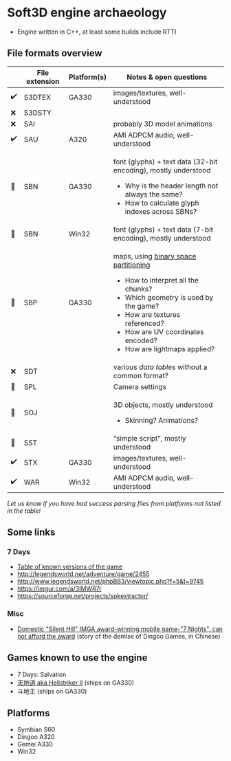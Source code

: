 # Soft3D engine archaeology

- Engine written in C++, at least some builds include RTTI

## File formats overview

|  | File extension | Platform(s) | Notes & open questions |
|--|----------------|-------------|------------------------|
|✔️|S3DTEX|GA330|images/textures, well-understood
|❌|S3DSTY||
|❌|SAI||probably 3D model animations
|✔️|SAU|A320|AMI ADPCM audio, well-understood
|🔧|SBN|GA330|<p>font (glyphs) + text data (32-bit encoding), mostly understood</p><ul><li>Why is the header length not always the same?</li><li>How to calculate glyph indexes across SBNs?</li></ul>
|🔧|SBN|Win32|font (glyphs) + text data (7-bit encoding), mostly understood
|🔧|SBP|GA330|<p>maps, using [binary space partitioning](https://en.wikipedia.org/wiki/Binary_space_partitioning)</p><ul><li>How to interpret all the chunks?</li><li>Which geometry is used by the game?</li><li>How are textures referenced?</li><li>How are UV coordinates encoded?</li><li>How are lightmaps applied?</li></ul>
|❌|SDT||various _data tables_ without a common format?
|🔧|SPL||Camera settings|
|🔧|SOJ||<p>3D objects, mostly understood</p><ul><li>Skinning? Animations?</li></ul>
|🔧|SST||“simple script”, mostly understood
|✔️|STX|GA330|images/textures, well-understood
|✔️|WAR|Win32|AMI ADPCM audio, well-understood

_Let us know if you have had success parsing files from platforms not listed in the table!_

## Some links

### 7 Days

- [Table of known versions of the game](http://web.archive.org/web/20200710065823/https://vitawiki.xyz/doku.php?id=7ds:versions)
- http://legendsworld.net/adventure/game/2455
- http://www.legendsworld.net/phpBB3/viewtopic.php?f=5&t=9745
- https://imgur.com/a/3IMWR7r
- https://sourceforge.net/projects/spkextractor/

### Misc

- [Domestic "Silent Hill" IMGA award-winning mobile game-"7 Nights", can not afford the award](http://web.archive.org/web/20200709200829/http://www.1b2g.com/newsyx/1246.html) (story of the demise of Dingoo Games, in Chinese)

## Games known to use the engine

- 7 Days: Salvation
- [天地道 aka Hellstriker II](https://www.google.com/search?q=天地道+dingoo&tbm=isch) (ships on GA330)
- 斗地主 (ships on GA330)

## Platforms

- Symbian S60
- Dingoo A320
- Gemei A330
- Win32
